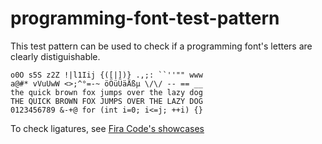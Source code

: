 # programming-font-test-pattern
This test pattern can be used to check if a programming font's letters are clearly distiguishable.

    o0O s5S z2Z !|l1Iij {([|])} .,;: ``''"" www
    a@#* vVuUwW <>;^°=-~ öÖüÜäÄßµ \/\/ -- == __
    the quick brown fox jumps over the lazy dog
    THE QUICK BROWN FOX JUMPS OVER THE LAZY DOG
    0123456789 &-+@ for (int i=0; i<=j; ++i) {}

To check ligatures, see  [Fira Code's showcases](https://github.com/tonsky/FiraCode/blob/master/extras/showcases.txt)  
